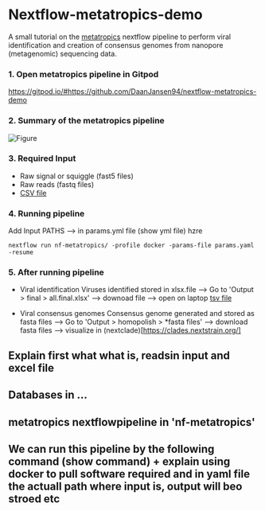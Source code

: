 # Nextflow-metatropics-demo
A small tutorial on the [metatropics](https://github.com/DaanJansen94/nf-metatropics/) nextflow pipeline to perform viral identification and creation of consensus genomes from nanopore (metagenomic) sequencing data.

### 1. Open metatropics pipeline in Gitpod
https://gitpod.io/#https://github.com/DaanJansen94/nextflow-metatropics-demo

### 2. Summary of the metatropics pipeline
![Figure](./nf-metatropics/Metatropics.jpg)
### 3. Required Input
* Raw signal or squiggle (fast5 files)
* Raw reads (fastq files)
* [CSV file](./Input/mpox.csv)

### 4. Running pipeline

Add Input PATHS
--> in params.yml file (show yml file) hzre

```
nextflow run nf-metatropics/ -profile docker -params-file params.yaml -resume
```


### 5. After running pipeline
* Viral identification
  Viruses identified stored in xlsx.file
  --> Go to 'Output > final > all.final.xlsx' --> downoad file --> open on laptop
  [tsv file](./Output/all.final_report.tsv)
  
* Viral consensus genomes
  Consensus genome generated and stored as fasta files
  --> Go to 'Output > homopolish > *fasta files' --> download fasta files --> visualize in (nextclade)[https://clades.nextstrain.org/]






## Explain first what what is, readsin input and excel file
## Databases in ... 
## metatropics nextflowpipeline in 'nf-metatropics'
## We can run this pipeline by the following command (show command) + explain using docker to pull software required and in yaml file the actuall path where input is, output will beo stroed etc



